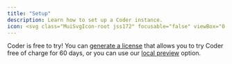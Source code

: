 ```yaml
---
title: "Setup"
description: Learn how to set up a Coder instance.
icon: <svg class="MuiSvgIcon-root jss172" focusable="false" viewBox="0 0 24 24" aria-hidden="true"><path d="M22.7 19l-9.1-9.1c.9-2.3.4-5-1.5-6.9-2-2-5-2.4-7.4-1.3L9 6 6 9 1.6 4.7C.4 7.1.9 10.1 2.9 12.1c1.9 1.9 4.6 2.4 6.9 1.5l9.1 9.1c.4.4 1 .4 1.4 0l2.3-2.3c.5-.4.5-1.1.1-1.4z"></path></svg>
---
```


Coder is free to try! You can [generate a license](https://coder.com/trial) that allows you to try Coder free of charge for 60 days, or you can use our [local preview](kubernetes/local-preview) option.

<children></children>
